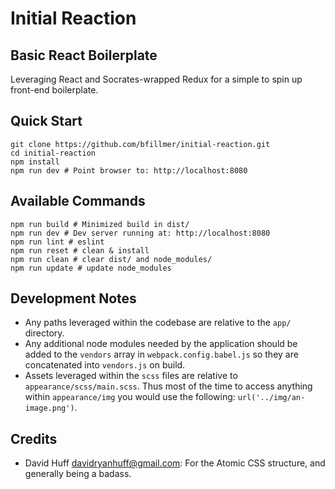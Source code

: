 
# Initial Reaction
## Basic React Boilerplate

Leveraging React and Socrates-wrapped Redux for a simple to spin up front-end boilerplate.

## Quick Start

```shell
git clone https://github.com/bfillmer/initial-reaction.git
cd initial-reaction
npm install
npm run dev # Point browser to: http://localhost:8080
```

## Available Commands

```shell
npm run build # Minimized build in dist/
npm run dev # Dev server running at: http://localhost:8080
npm run lint # eslint
npm run reset # clean & install
npm run clean # clear dist/ and node_modules/
npm run update # update node_modules
```

## Development Notes

* Any paths leveraged within the codebase are relative to the `app/` directory.
* Any additional node modules needed by the application should be added to the `vendors` array in `webpack.config.babel.js` so they are concatenated into `vendors.js` on build.
* Assets leveraged within the `scss` files are relative to `appearance/scss/main.scss`. Thus most of the time to access anything within `appearance/img` you would use the following: `url('../img/an-image.png')`.

## Credits

* David Huff [davidryanhuff@gmail.com](davidryanhuff@gmail.com): For the Atomic CSS structure, and generally being a badass.
